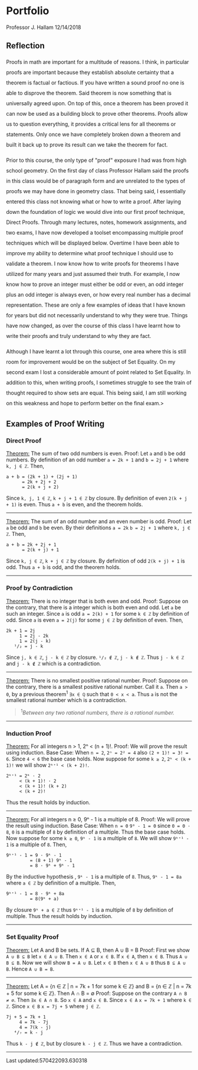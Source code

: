 # Portfolio
Professor J. Hallam
12/14/2018

## Reflection

<p style="line-height:2;">
Proofs in math are important for a multitude of reasons. I think, in particular proofs are important because they establish absolute certainty that a theorem is factual or factious. If you have written a sound proof no one is able to disprove the theorem. Said theorem is now something that is universally agreed upon. On top of this, once a theorem has been proved it can now be used as a building block to prove other theorems. Proofs allow us to question everything, it provides a critical lens for all theorems or statements. Only once we have completely broken down a theorem and built it back up to prove its result can we take the theorem for fact.</p>

<p style="line-height:2;">
Prior to this course, the only type of "proof" exposure I had was from high school geometry. On the first day of class Professor Hallam said the proofs in this class would be of paragraph form and are unrelated to the types of proofs we may have done in geometry class. That being said, I essentially entered this class not knowing what or how to write a proof. After laying down the foundation of logic we would dive into our first proof technique, Direct Proofs. Through many lectures, notes, homework assignments, and two exams, I have now developed a toolset encompassing multiple proof techniques which will be displayed below. Overtime I have been able to improve my ability to determine what proof technique I should use to validate a theorem. I now know how to write proofs for theorems I have utilized for many years and just assumed their truth. For example, I now know how to prove an integer must either be odd or even, an odd integer plus an odd integer is always even, or how every real number has a decimal representation. These are only a few examples of ideas that I have known for years but did not necessarily understand to why they were true. Things have now changed, as over the course of this class I have learnt how to write their proofs and truly understand to why they are fact.</p>

<p style="line-height:2;">
Although I have learnt a lot through this course, one area where this is still room for improvement would be on the subject of Set Equality. On my second exam I lost a considerable amount of point related to Set Equality. In addition to this, when writing proofs, I sometimes struggle to see the train of thought required to show sets are equal. This being said, I am still working on this weakness and hope to perform better on the final exam.></p>

## Examples of Proof Writing

### Direct Proof

<u>Theorem:</u> The sum of two odd numbers is even.
Proof: Let `a` and `b` be odd numbers. By definition of an odd number `a = 2k + 1` and `b = 2j + 1` where `k, j ∈ ℤ`. Then,
```text
a + b = (2k + 1) + (2j + 1)
      = 2k + 2j + 2
      = 2(k + j + 2)
```
Since `k, j, 1 ∈ ℤ`, `k + j + 1 ∈ ℤ` by closure. By definition of even `2(k + j + 1)` is even. Thus `a + b` is even, and the theorem holds.

---

<u>Theorem:</u> The sum of an odd number and an even number is odd.
Proof: Let `a` be odd and `b` be even. By their definitions `a = 2k` `b = 2j + 1` where `k, j ∈ ℤ`. Then,
```text
a + b = 2k + 2j + 1
      = 2(k + j) + 1
```
Since `k, j ∈ ℤ`, `k + j ∈ ℤ` by closure. By definition of odd `2(k + j) + 1` is odd. Thus `a + b` is odd, and the theorem holds.

---

### Proof by Contradiction

<u>Theorem:</u> There is no integer that is both even and odd.
Proof: Suppose on the contrary, that there is a integer which is both even and odd. Let `a` be such an integer. Since `a` is odd `a = 2(k) + 1` for some `k ∈ ℤ` by definition of odd. Since `a` is even `a = 2(j)` for some `j ∈ ℤ` by definition of even. Then,
```text
2k + 1 = 2j
     1 = 2j - 2k
     1 = 2(j - k)
   ¹/₂ = j - k
```
Since `j, k ∈ ℤ`, `j - k ∈ ℤ` by closure. `¹/₂ ∉ ℤ`, `j - k ∉ ℤ`. Thus `j - k ∈ ℤ` and `j - k ∉ ℤ` which is a contradiction.

---

<u>Theorem:</u> There is no smallest positive rational number.
Proof: Suppose on the contrary, there is a smallest positive rational number. Call it `a`. Then `a > 0`, by a previous theorem<sup>1</sup> `∃x ∈ ℚ` such that `0 < x < a`. Thus `a` is not the smallest rational number which is a contradiction.
><sup>1</sup>_Between any two rational numbers, there is a rational number._

---

### Induction Proof

<u>Theorem:</u> For all integers n > 1, 2ⁿ < (n + 1)!.
Proof: We will prove the result using induction.
Base Case: When `n = 2`, `2ⁿ = 2² = 4` also `(2 + 1)! = 3! = 6`. Since `4 < 6` the base case holds.
Now suppose for some `k ≥ 2`, `2ᵏ < (k + 1)!` we will show `2ᵏ⁺¹ < (k + 2)!`.
```text
2ᵏ⁺¹ = 2ᵏ · 2
     < (k + 1)! · 2
     < (k + 1)! (k + 2)
     < (k + 2)!
```
Thus the result holds by induction.

---

<u>Theorem:</u> For all integers n ≥ 0, 9ⁿ - 1 is a multiple of 8.
Proof: We will prove the result using induction.
Base Case: When `n = 0` `9⁰ - 1 = 0` since `0 = 0 · 8`, `0` is a multiple of `8` by definition of a multiple. Thus the base case holds.
Now suppose for some `k ≥ 0`, `9ᵏ - 1` is a multiple of `8`. We will show `9ᵏ⁺¹ - 1` is a multiple of `8`. Then,
```text
9ᵏ⁺¹ - 1 = 9 · 9ᵏ - 1
         = (8 + 1) 9ᵏ - 1
         = 8 · 9ᵏ + 9ᵏ - 1
```
By the inductive hypothesis , `9ᵏ - 1` is a multiple of `8`. Thus, `9ᵏ - 1 = 8a` where `a ∈ ℤ` by definition of a multiple. Then,
```text
9ᵏ⁺¹ - 1 = 8 · 9ᵏ + 8a
	     = 8(9ᵏ + a)
```
By closure `9ᵏ + a ∈ ℤ` thus `9ᵏ⁺¹ - 1` is a multiple of `8` by definition of multiple. Thus the result holds by induction.

---

### Set Equality Proof

<u>Theorem:</u> Let A and B be sets. If A ⊆ B, then A ∪ B = B
Proof: First we show `A ∪ B ⊆ B` let `x ∈ A ∪ B`. Then `x ∈ A` or `x ∈ B`. If `x ∈ A`, then `x ∈ B`. Thus `A ∪ B ⊆ B`. Now we will show `B = A ∪ B`. Let `x ∈ B` then `x ∈ A ∪ B` thus `B ⊆ A ∪ B`. Hence `A ∪ B = B`.

---

<u>Theorem:</u> Let A = {n ∈ ℤ | n = 7k + 1 for some k ∈ ℤ} and B = {n ∈ ℤ | n = 7k + 5 for some k ∈ ℤ}. Then A ∩ B = ∅
Proof: Suppose on the contrary `A ∩ B ≠ ∅`. Then `∃x ∈ A ∩ B`. So `x ∈ A` and `x ∈ B`. Since `x ∈ A` `x = 7k + 1` where `k ∈ ℤ`. Since `x ∈ B` `x = 7j + 5` where `j ∈ ℤ`.
```text
7j + 5 = 7k + 1
     4 = 7k - 7j
     4 = 7(k - j)
   ⁴/₇ = k - j
```
Thus `k - j ∉ ℤ`, but by closure `k - j ∈ ℤ`. Thus we have a contradiction.

---


Last updated:570422093.630318